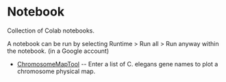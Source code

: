 # Notebook
Collection of Colab notebooks.

 A notebook can be run by selecting Runtime > Run all > Run anyway within the notebook. (in a Google account)
* [ChromosomeMapTool](https://colab.research.google.com/github/raymond91125/Notebook/blob/master/ChromosomeMapTool.ipynb) -- Enter a list of C. elegans gene names to plot a chromosome physical map.
